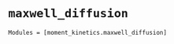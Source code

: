 `maxwell_diffusion`
===================

```@autodocs
Modules = [moment_kinetics.maxwell_diffusion]
```
